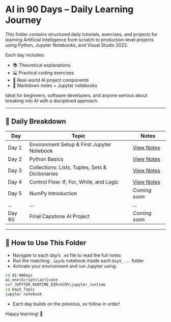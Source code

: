 # AI in 90 Days – Daily Learning Journey

This folder contains structured daily tutorials, exercises, and projects for learning Artificial Intelligence from scratch to production-level projects using Python, Jupyter Notebooks, and Visual Studio 2022.

Each day includes:

* 📚 Theoretical explanations
* 💻 Practical coding exercises
* 🧠 Real-world AI project components
* 📝 Markdown notes + Jupyter notebooks

Ideal for beginners, software developers, and anyone serious about breaking into AI with a disciplined approach.

---

## 📅 Daily Breakdown

| Day    | Topic                                               | Notes                   |
| ------ | ----------------------------------------------------| ----------------------- |
| Day 1  | Environment Setup & First Jupyter Notebook          | [View Notes](./Day1.md) |
| Day 2  | Python Basics                                       | [View Notes](./Day2.md) |
| Day 3  | Collections: Lists, Tuples, Sets & Dictionaries     | [View Notes](./Day3.md) |
| Day 4  | Control Flow: If, For, While, and Logic             | [View Notes](./Day4.md) |
| Day 5  | NumPy Introduction                                  | *Coming soon*           |
| ...    | ...                                                 | ...                     |
| Day 90 | Final Capstone AI Project                           | *Coming soon*           |

---

## 🔁 How to Use This Folder

* Navigate to each day’s `.md` file to read the full notes
* Run the matching `.ipynb` notebook inside each `DayX_...` folder
* Activate your environment and run Jupyter using:

```bash
cd AI-90Days
ai_env\Scripts\activate
set JUPYTER_RUNTIME_DIR=%CD%\jupyter_runtime
cd DayX_Topic
jupyter notebook
```

* Each day builds on the previous, so follow in order!

Happy learning! 🚀
